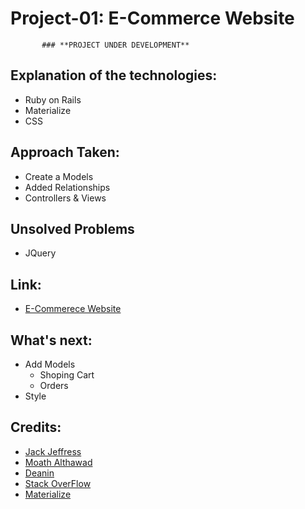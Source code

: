 # Project-01: E-Commerce Website

           ### **PROJECT UNDER DEVELOPMENT**
## Explanation of the technologies:
* Ruby on Rails
* Materialize
* CSS 
## Approach Taken:
* Create a Models
* Added Relationships
* Controllers & Views
## Unsolved Problems
* JQuery
## Link: 
* [E-Commerece Website](https://afternoon-cove-36891.herokuapp.com/)
## What's next:
* Add Models
    *  Shoping Cart
    *  Orders
* Style 
## Credits:
* [Jack Jeffress ](https://github.com/ga-wolf)
* [Moath Althawad](https://github.com/mfalthaw/)
* [Deanin](https://github.com/deanout)
* [Stack OverFlow](https://stackoverflow.com/)
* [Materialize](https://materializecss.com/)
